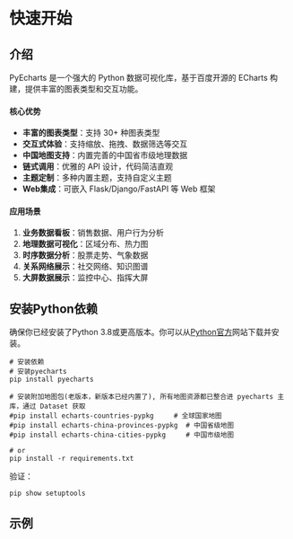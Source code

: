# 快速开始

## 介绍

PyEcharts 是一个强大的 Python 数据可视化库，基于百度开源的 ECharts 构建，提供丰富的图表类型和交互功能。

#### 核心优势

- **丰富的图表类型**：支持 30+ 种图表类型
- **交互式体验**：支持缩放、拖拽、数据筛选等交互
- **中国地图支持**：内置完善的中国省市级地理数据
- **链式调用**：优雅的 API 设计，代码简洁直观
- **主题定制**：多种内置主题，支持自定义主题
- **Web集成**：可嵌入 Flask/Django/FastAPI 等 Web 框架

#### 应用场景

1. **业务数据看板**：销售数据、用户行为分析
2. **地理数据可视化**：区域分布、热力图
3. **时序数据分析**：股票走势、气象数据
4. **关系网络展示**：社交网络、知识图谱
5. **大屏数据展示**：监控中心、指挥大屏

## 安装Python依赖

确保你已经安装了Python 3.8或更高版本。你可以从[Python官方](https://www.python.org/downloads/)网站下载并安装。

```shell
# 安装依赖
# 安装pyecharts
pip install pyecharts

# 安装附加地图包(老版本，新版本已经内置了), 所有地图资源都已整合进 pyecharts 主库，通过 Dataset 获取
#pip install echarts-countries-pypkg     # 全球国家地图
#pip install echarts-china-provinces-pypkg  # 中国省级地图
#pip install echarts-china-cities-pypkg     # 中国市级地图

# or
pip install -r requirements.txt
```

验证：

```shell
pip show setuptools
```

## 示例


